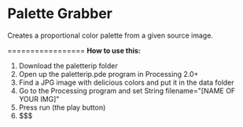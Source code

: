# Palette Grabber
Creates a proportional color palette from a given source image.

=================
**How to use this:**

1. Download the paletterip folder
2. Open up the paletterip.pde program in Processing 2.0+
3. Find a JPG image with delicious colors and put it in the data folder
4. Go to the Processing program and set String filename="[NAME OF YOUR IMG]"
5. Press run (the play button)
6. $$$

